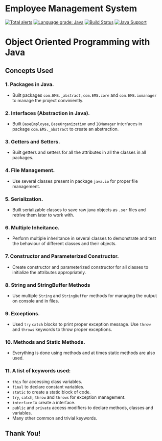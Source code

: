 # Employee Management System
[![Total alerts](https://img.shields.io/lgtm/alerts/g/tirthasheshpatel/Employee-Management-System.svg?logo=lgtm&logoWidth=18)](https://lgtm.com/projects/g/tirthasheshpatel/Employee-Management-System/alerts/)
[![Language grade: Java](https://img.shields.io/lgtm/grade/java/g/tirthasheshpatel/Employee-Management-System.svg?logo=lgtm&logoWidth=18)](https://lgtm.com/projects/g/tirthasheshpatel/Employee-Management-System/context:java)
[![Build Status](https://travis-ci.com/tirthasheshpatel/Employee-Management-System.svg?branch=master)](https://travis-ci.com/tirthasheshpatel/Employee-Management-System)
[![Java Support](https://img.shields.io/badge/Java-8%7C9%7C10%7C11-orange)](https://img.shields.io/badge/Java-8%7C9%7C10%7C11-orange)

# Object Oriented Programming with Java

## Concepts Used

### 1. Packages in Java.
  - Built packages `com.EMS._abstract`, `com.EMS.core` and `com.EMS.iomanager` to manage the project conviniently.
### 2. Interfaces (Abstraction in Java).
  - Built `BaseEmployee`, `BaseOrganization` and `IOManager` interfaces in package `com.EMS._abstract` to create an abstraction.
### 3. Getters and Setters.
  - Built getters and setters for all the attributes in all the classes in all packages.
### 4. File Management.
  - Use several classes present in package ``java.io`` for proper file management.
### 5. Serialization.
  - Built serializable classes to save raw java objects as ``.ser`` files and retrive them later to work with.
### 6. Multiple Inheitance.
  - Perform multiple inheritance in several classes to demonstrate and test the behaviour of different classes and their objects.
### 7. Constructor and Parameterized Constructor.
  - Create constructor and parameterized constructor for all classes to initialize the attributes appropriately.
### 8. String and StringBuffer Methods
  - Use multiple `String` and `StringBuffer` methods for managing the output on console and in files.
### 9. Exceptions.
  - Used `try` `catch` blocks to print proper exception message. Use `throw` and `throws` keywords to throw proper exceptions.
### 10. Methods and Static Methods.
  - Everything is done using methods and at times static methods are also used.
### 11. A list of keywords used:
  - `this` for accessing class variables.
  - `final` to declare constant variables.
  - `static` to create a static block of code.
  - `try`, `catch`, `throw` and `throws` for exception management.
  - `interface` to create a interface.
  - `public` and `private` access modifiers to declare methods, classes and variables.
  - Many other common and trivial keywords.

## Thank You!
